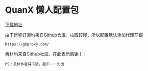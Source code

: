 # QuanX 懒人配置包


[下载地址](https://ghproxy.com/https://raw.githubusercontent.com/EylinSir/QuanX/main/QuanX-eSir.conf)

由于远程订阅均来自Github仓库，拉取较慢，所以配置默认添加代理前缀
```
https://ghproxy.com/
```

素材均来自Github社区，在此表示感谢！！
```
PS：具体作者捋不清，就不一一列出
```
